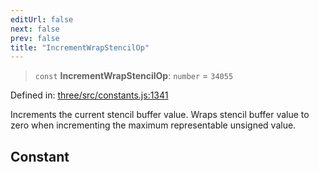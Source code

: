 ```yaml
---
editUrl: false
next: false
prev: false
title: "IncrementWrapStencilOp"
---
```


> `const` **IncrementWrapStencilOp**: `number` = `34055`

Defined in: [three/src/constants.js:1341](https://github.com/DefinitelyMaybe/three-i18n/blob/fa57b79433d1c349ffb23a78727299c8d4190136/three/src/constants.js#L1341)

Increments the current stencil buffer value. Wraps stencil buffer value to zero when incrementing
the maximum representable unsigned value.

## Constant
